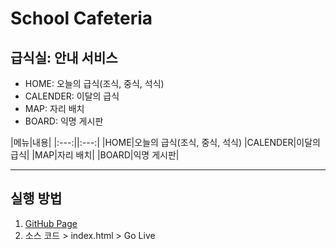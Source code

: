 # School Cafeteria

## 급식실: 안내 서비스

- HOME: 오늘의 급식(조식, 중식, 석식)
- CALENDER: 이달의 급식
- MAP: 자리 배치
- BOARD: 익명 게시판

|메뉴|내용|
|:---:||:---:|
|HOME|오늘의 급식(조식, 중식, 석식)
|CALENDER|이달의 급식|
|MAP|자리 배치|
|BOARD|익명 게시판|

---

## 실행 방법

1. [GitHub Page](https://github.com/leehyeryeong/WSM2308)
2. 소스 코드 > index.html > Go Live
